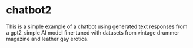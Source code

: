 # chatbot2
This is a simple example of a chatbot using generated text responses from a gpt2_simple AI model fine-tuned with datasets from vintage drummer magazine and leather gay erotica.
